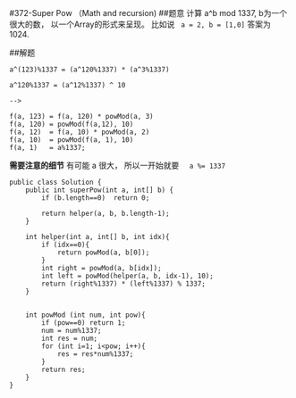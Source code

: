 #372-Super Pow （Math and recursion)
##题意
计算 a^b mod 1337, b为一个很大的数， 以一个Array的形式来呈现。 比如说 ``` a = 2, b = [1,0]``` 答案为 1024.

##解题
```
a^(123)%1337 = (a^120%1337) * (a^3%1337)

a^120%1337 = (a^12%1337) ^ 10

--> 

f(a, 123) = f(a, 120) * powMod(a, 3)
f(a, 120) = powMod(f(a,12), 10)
f(a, 12)  = f(a, 10) * powMod(a, 2)
f(a, 10)  = powMod(f(a, 1), 10)
f(a, 1)   = a%1337;

```

**需要注意的细节**
有可能 a 很大， 所以一开始就要  ```  a %= 1337```

```
public class Solution {
    public int superPow(int a, int[] b) {
        if (b.length==0)  return 0;
        
        return helper(a, b, b.length-1);
    }
    
    int helper(int a, int[] b, int idx){
        if (idx==0){
            return powMod(a, b[0]); 
        }
        int right = powMod(a, b[idx]);
        int left = powMod(helper(a, b, idx-1), 10);
        return (right%1337) * (left%1337) % 1337;
    }
    
    
    int powMod (int num, int pow){
        if (pow==0) return 1;
        num = num%1337;
        int res = num;
        for (int i=1; i<pow; i++){
            res = res*num%1337;
        }
        return res;
    }
}
```
